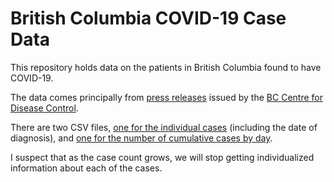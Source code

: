 # British Columbia COVID-19 Case Data

This repository holds data on the patients in British Columbia found to have  COVID-19.

The data comes principally from 
[press releases](http://www.bccdc.ca/about/news-stories/stories/2020/information-on-novel-coronavirus) issued by the
[BC Centre for Disease Control](http://www.bccdc.ca/).

There are two CSV files, 
[one for the individual cases](cases.csv)
(including the date of diagnosis), 
and 
[one for the number of cumulative cases by day](cumulativeCases.csv).

I suspect that as the case count grows, we will stop getting individualized information
about each of the cases.
